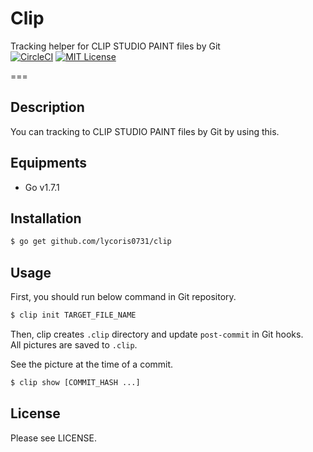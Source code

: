 # Clip
Tracking helper for CLIP STUDIO PAINT files by Git  
[![CircleCI](https://circleci.com/gh/lycoris0731/clip.svg?style=svg&circle-token=0e33c0cfb7bb1105ff821abbe845483d269145f8)](https://circleci.com/gh/lycoris0731/clip)
[![MIT License](http://img.shields.io/badge/license-MIT-blue.svg?style=flat)](LICENSE)

===

## Description  
You can tracking to CLIP STUDIO PAINT files by Git by using this.  

## Equipments
- Go v1.7.1

## Installation
``` sh
$ go get github.com/lycoris0731/clip
```

## Usage
First, you should run below command in Git repository.
``` sh
$ clip init TARGET_FILE_NAME
```
Then, clip creates `.clip` directory and update `post-commit` in Git hooks.  
All pictures are saved to `.clip`.  
  
See the picture at the time of a commit.
``` sh
$ clip show [COMMIT_HASH ...]
```

## License
Please see LICENSE.
